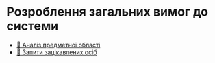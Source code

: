 # Розроблення загальних вимог до системи

- [📌 Аналіз предметної області](/requirements/state-of-the-art.html)
- [📌 Запити зацікавлених осіб](/requirements/stakeholders-needs.html)